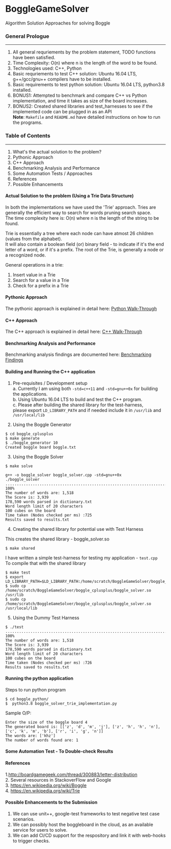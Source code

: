 # BoggleGameSolver    
Algorithm Solution Approaches for solving Boggle       

### General Prologue                              
---------------------                                                  
1. All general requriements by the problem statement, TODO functions have been satisfied.                                                                  
2. Time Complexity: O(n) where n is the length of the word to be found.                                                                                         
3. Technologies used: C++, Python                                          
4. Basic requriements to test C++ solution: Ubuntu 16.04 LTS, g++/gcc/gnu++ compilers have to be installed.                                                     
5. Basic requirements to test python solution: Ubuntu 16.04 LTS, python3.8 installed.                                                 
6. BONUS1: Attempted to benchmark and compare C++ vs Python implementation, and time it takes as size of the board increases.                               
7. BONUS2: Created shared libraries and test_harnesses to see if the implemented code can be plugged in as an API                          
**Note**: `Makefile` and `README.md` have detailed instructions on how to run the programs.                      

### Table of Contents
----------------------
1. What's the actual solution to the problem?     
2. Pythonic Approach     
3. C++ Approach     
4. Benchmarking Analysis and Performance   
5. Some Automation Tests / Approaches
6. References
7. Possible Enhancements

#### Actual Solution to the problem (Using a Trie Data Structure)           
In both the implementations we have used the 'Trie' approach. Tries are generally the efficient way to search for words pruning search space.               
The time complexity here is: O(n) where n is the length of the string to be found.               

Trie is essentially a tree where each node can have atmost 26 children (values from the alphabet).    
It will also contain a boolean field (or) binary field - to indicate if it's the end letter of a word, or if it's a prefix.
The root of the Trie, is generally a <NULL> node or a recognized node.

General operations in a trie:   
1. Insert value in a Trie    
2. Search for a value in a Trie   
3. Check for a prefix in a Trie     


#### Pythonic Approach            
The pythonic approach is explained in detail here: [Python Walk-Through](https://github.com/hariharanragothaman/BoggleGameSolver/blob/master/python-implementation.md)                 

#### C++ Approach    
The C++ approach is explained in detail here: [C++ Walk-Through](https://github.com/hariharanragothaman/BoggleGameSolver/blob/master/cplusplus_implementations.md)                  

#### Benchmarking Analysis and Performance          
Benchmarking analysis findings are documented here: [Benchmarking Findings](https://github.com/hariharanragothaman/BoggleGameSolver/blob/master/benchmarking.md)          

#### Building and Running the C++ application   
1. Pre-requisites / Development setup               
      a. Currently I am using both `-std=c++11` and `-std=gnu++0x` for building the applications.          
      b. Using Ubuntu 16.04 LTS to build and test the C++ program.          
      c. Please after building the shared library for the test-harness,    
         please export `LD_LIBRARY_PATH` and if needed include it in `/usr/lib` and `/usr/local/lib`     


2. Using the Boggle Generator   
```
$ cd boggle_cplusplus
$ make generate
$ ./boggle_generator 10
Created boggle board boggle.txt
```

3. Using the Boggle Solver
```
$ make solve

g++ -o boggle_solver boggle_solver.cpp -std=gnu++0x
./boggle_solver
.................................................................................................... 100%
The number of words are: 1,518
The Score is: 3,939
178,590 words parsed in dictionary.txt
Word length limit of 20 characters
100 cubes on the board
Time taken (Nodes checked per ms) :725
Results saved to results.txt
```

4. Creating the shared library for potential use with Test Harness    

This creates the shared library - boggle_solver.so
```
$ make shared
```
I have written a simple test-harness for testing my application - `test.cpp`      
To compile that with the shared library

```
$ make test
$ export LD_LIBRARY_PATH=$LD_LIBRARY_PATH:/home/scratch/BoggleGameSolver/boggle_cplusplus/boggle_solver.so
$ sudo cp /home/scratch/BoggleGameSolver/boggle_cplusplus/boggle_solver.so /usr/lib
$ sudo cp /home/scratch/BoggleGameSolver/boggle_cplusplus/boggle_solver.so /usr/local/lib
```

5. Using the Dummy Test Harness   
```
$ ./test
.................................................................................................... 100%
The number of words are: 1,518
The Score is: 3,939
178,590 words parsed in dictionary.txt
Word length limit of 20 characters
100 cubes on the board
Time taken (Nodes checked per ms) :726
Results saved to results.txt
```

#### Running the python application          

Steps to run python program      
```
$ cd boggle_python/
$  python3.8 boggle_solver_trie_implementation.py
```
Sample O/P:

```
Enter the size of the boggle board 4
The generated board is: [['z', 'd', 'm', 'j'], ['z', 'h', 'h', 'n'], ['c', 'k', 'm', 'b'], ['r', 'i', 'g', 'n']]
The words are: ['khz']
The number of words found are: 1
```

#### Some Automation Test - To Double-check Results     


#### References     
1.http://boardgamegeek.com/thread/300883/letter-distribution      
2. Several resources in StackoverFlow and Google    
3. https://en.wikipedia.org/wiki/Boggle   
4. https://en.wikipedia.org/wiki/Trie


#### Possible Enhancements to the Submission                       
1. We can use unit++, google-test frameworks to test negative test case scenarios.                                    
2. We can possibly host the boggleboard in the cloud, as an available service for users to solve.                    
3. We can add CI/CD support for the respository and link it with web-hooks to trigger checks.                


